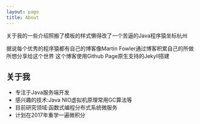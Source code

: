 ```yaml
---
layout: page
title: About
---
```


<p class="message">
 关于我的一些介绍照搬了模板的样式懒得改了一个苦逼的Java程序猿坐标杭州 
</p>

据说每个优秀的程序猿都有自己的博客像Martin Fowler通过博客积累自己的所做所想分享给这个世界
这个博客使用Github Page原生支持的Jekyll搭建

## 关于我

* 专注于Java服务端开发
* 感兴趣的技术:Java NIO虚拟机原理常用GC算法等
* 目前研究领域:函数式编程分布式系统微服务
* 计划在2017年重学一遍微积分
